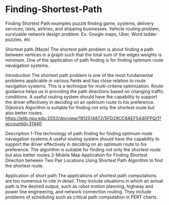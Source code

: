 # Finding-Shortest-Path
Finding Shortest Path examples puzzle finding game, systems, 
delivery services, taxis, airlines, and shipping businesses.
Vehicle routing problem, survivable network design problem. 
Ex: Google maps, Uber, Word ladder puzzles. etc

Shortest path (Maze)
The shortest path problem is about finding a path between vertices in a graph such that the total sum of the edges weights is minimum.
One of the application of path finding is for finding optimum route navaigation systems.

Introduction
The shortest path problem is one of the most fundamental problems applicable in various fields and has close relation to route navigation systems. This is a technique for multi-criteria optimization.
Route guidance helps us in providing the path directions based on changing traffic conditions. 
A useful routing system should have the capability to support the driver effectively in deciding on an optimum route to his preference. Dijkstra’s Algorithm is suitable for finding not only the shortest route but also better routes. https://elib.npu.edu:2053/docview/1912514872/5FD29CC6AEF5440FPQ/1?accountid=31440

Description
1-The technology of path finding for finding optimum route navaigation systems.A useful routing system should have the capability to support the driver effectively in deciding on an optimum route to his preference. The algorithm is suitable for finding not only the shortest route but also better routes.2-Mobile Map Application for Finding Shortest Direction between Two Pair Locations Using Shortest Path Algorithm to find the shortest route.

Application of short path
The applications of shortest path computations are too numerous to cite in detail. 
They include situations in which an actual path is the desired output, such as robot motion planning, highway and power line engineering, and network connection routing. 
They include problems of scheduling such as critical path computation in PERT charts.
